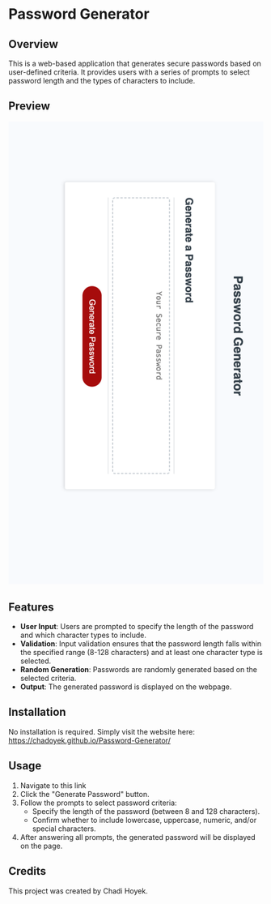 # Password Generator

## Overview

This is a web-based application that generates secure passwords based on user-defined criteria. It provides users with a series of prompts to select password length and the types of characters to include.

## Preview

![Screenshot](./assets/screenshot.png)

## Features

- **User Input**: Users are prompted to specify the length of the password and which character types to include.
- **Validation**: Input validation ensures that the password length falls within the specified range (8-128 characters) and at least one character type is selected.
- **Random Generation**: Passwords are randomly generated based on the selected criteria.
- **Output**: The generated password is displayed on the webpage.

## Installation

No installation is required. Simply visit the website here: https://chadoyek.github.io/Password-Generator/

## Usage

1. Navigate to this link 
2. Click the "Generate Password" button.
3. Follow the prompts to select password criteria:
   - Specify the length of the password (between 8 and 128 characters).
   - Confirm whether to include lowercase, uppercase, numeric, and/or special characters.
4. After answering all prompts, the generated password will be displayed on the page.

## Credits

This project was created by Chadi Hoyek.
